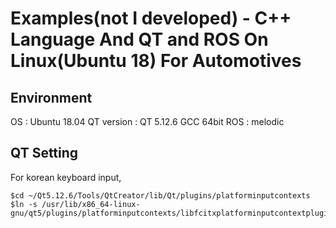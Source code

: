 # Examples(not I developed) - C++ Language And QT and ROS On Linux(Ubuntu 18) For Automotives



Environment
---
OS : Ubuntu 18.04
QT version : QT 5.12.6 GCC 64bit
ROS : melodic



QT Setting
---
For korean keyboard input, 
```shell command
$cd ~/Qt5.12.6/Tools/QtCreator/lib/Qt/plugins/platforminputcontexts
$ln -s /usr/lib/x86_64-linux-gnu/qt5/plugins/platforminputcontexts/libfcitxplatforminputcontextplugin.so
```

